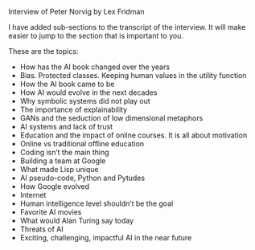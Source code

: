 Interview of Peter Norvig by Lex Fridman

I have added sub-sections to the transcript of the interview. It will make easier to jump to the section that is important to you.

These are the topics:

*   How has the AI book changed over the years
*   Bias. Protected classes. Keeping human values in the utility function
*   How the AI book came to be
*   How AI would evolve in the next decades
*   Why symbolic systems did not play out
*   The importance of explainability
*   GANs and the seduction of low dimensional metaphors
*   AI systems and lack of trust
*   Education and the impact of online courses. It is all about motivation
*   Online vs traditional offline education
*   Coding isn’t the main thing
*   Building a team at Google
*   What made Lisp unique
*   AI pseudo-code, Python and Pytudes
*   How Google evolved
*   Internet
*   Human intelligence level shouldn’t be the goal
*   Favorite AI movies
*   What would Alan Turing say today
*   Threats of AI
*   Exciting, challenging, impactful AI in the near future



